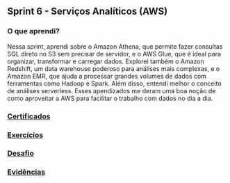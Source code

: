 ##   Sprint 6 - Serviços Analíticos (AWS)

### O que aprendi? ###
<p>

Nessa sprint, aprendi sobre o Amazon Athena, que permite fazer consultas SQL direto no S3 sem precisar de servidor, e o AWS Glue, que é ideal para organizar, transformar e carregar dados. Explorei também o Amazon Redshift, um data warehouse poderoso para análises mais complexas, e o Amazon EMR, que ajuda a processar grandes volumes de dados com ferramentas como Hadoop e Spark. Além disso, entendi melhor o conceito de análises serverless. Esses apendizados me deram uma boa noção de como aproveitar a AWS para facilitar o trabalho com dados no dia a dia.
 </p>

###  <a href= certificados> Certificados </a> 
###  <a href= exercicios> Exercícios </a> 
###  <a href= desafio> Desafio </a>
###  <a href= evidencias> Evidências </a>